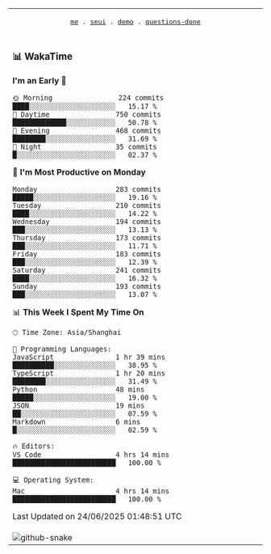 
<div align="center">

<table>
<tr><td>
  <p align="center">
  <samp>
    <a href="https://github.com/seaeam/seaeam">me</a> .
    <a href="https://github.com/SeaMmMm/se-element">seui</a> .
    <a href="https://github.com/seaeam/project-demo">demo</a> .
    <a href="https://github.com/506-FETL/one-question-per-day">questions-done</a>
    
  </samp>
    </p>
</td></tr>

<tr><td>

### 📊 WakaTime

<!--START_SECTION:waka-->
**I'm an Early 🐤** 

```text
🌞 Morning                224 commits         ████░░░░░░░░░░░░░░░░░░░░░   15.17 % 
🌆 Daytime                750 commits         █████████████░░░░░░░░░░░░   50.78 % 
🌃 Evening                468 commits         ████████░░░░░░░░░░░░░░░░░   31.69 % 
🌙 Night                  35 commits          █░░░░░░░░░░░░░░░░░░░░░░░░   02.37 % 
```
📅 **I'm Most Productive on Monday** 

```text
Monday                   283 commits         █████░░░░░░░░░░░░░░░░░░░░   19.16 % 
Tuesday                  210 commits         ████░░░░░░░░░░░░░░░░░░░░░   14.22 % 
Wednesday                194 commits         ███░░░░░░░░░░░░░░░░░░░░░░   13.13 % 
Thursday                 173 commits         ███░░░░░░░░░░░░░░░░░░░░░░   11.71 % 
Friday                   183 commits         ███░░░░░░░░░░░░░░░░░░░░░░   12.39 % 
Saturday                 241 commits         ████░░░░░░░░░░░░░░░░░░░░░   16.32 % 
Sunday                   193 commits         ███░░░░░░░░░░░░░░░░░░░░░░   13.07 % 
```


📊 **This Week I Spent My Time On** 

```text
🕑︎ Time Zone: Asia/Shanghai

💬 Programming Languages: 
JavaScript               1 hr 39 mins        ██████████░░░░░░░░░░░░░░░   38.95 % 
TypeScript               1 hr 20 mins        ████████░░░░░░░░░░░░░░░░░   31.49 % 
Python                   48 mins             █████░░░░░░░░░░░░░░░░░░░░   19.00 % 
JSON                     19 mins             ██░░░░░░░░░░░░░░░░░░░░░░░   07.59 % 
Markdown                 6 mins              █░░░░░░░░░░░░░░░░░░░░░░░░   02.59 % 

🔥 Editors: 
VS Code                  4 hrs 14 mins       █████████████████████████   100.00 % 

💻 Operating System: 
Mac                      4 hrs 14 mins       █████████████████████████   100.00 % 
```


 Last Updated on 24/06/2025 01:48:51 UTC
<!--END_SECTION:waka-->
</td></tr>

<tr><td>
  <img alt="github-snake" src="profile-snake-contrib/github-user-contribution.svg"/>
</td></tr>

</table>
